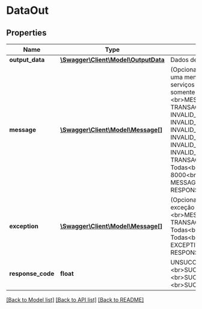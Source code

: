 # DataOut

## Properties
Name | Type | Description | Notes
------------ | ------------- | ------------- | -------------
**output_data** | [**\Swagger\Client\Model\OutputData**](OutputData.md) | Dados de saída | [optional] 
**message** | [**\Swagger\Client\Model\Message[]**](Message.md) | (Opcional) Pode ser retornado mais de uma mensagem, porém para os serviços aqui descritos será retornado somente uma mensagem.&lt;br&gt;&lt;br&gt;MESSAGE_CODE MESSAGE_TEXT TRANSAÇÃO&lt;br&gt;-4 INVALID_CHANNEL Todas&lt;br&gt;-4 INVALID_IF Todas&lt;br&gt;-4 INVALID_TRANSACTION Todas&lt;br&gt;-4 INVALID_UNIT Todas&lt;br&gt;-4 INVALID_CATEGORY Todas&lt;br&gt;-4 INVALID_PRIORITY Todas&lt;br&gt;-4 TRANSACTION_NOT_PERMMITED Todas&lt;br&gt;-4 QUEUE_EMPTY 8000&lt;br&gt;&lt;br&gt;OBS. Quando o campo MESSAGE é retornado o RESPONSE_CODE será 1. | [optional] 
**exception** | [**\Swagger\Client\Model\Message[]**](Message.md) | (Opcional) Quando acontece uma exceção tratada ou não tratada.&lt;br&gt;&lt;br&gt;MESSAGE_CODE MESSAGE_TEXT TRANSAÇÃO&lt;br&gt;-3 Exception tratada Todas&lt;br&gt;-3 GENERIC_ERROR Todas&lt;br&gt;OBS. Quando o campo EXCEPTION é retornado o RESPONSE_CODE é -1. | [optional] 
**response_code** | **float** | UNSUCCESSFULLY(-1)&lt;br&gt;SUCCESSFULLY(0)&lt;br&gt;SUCCESSFULLY_WARNING(1)&lt;br&gt;SUCCESSFULLY_EMPTY_DATA(2) | [optional] 

[[Back to Model list]](../README.md#documentation-for-models) [[Back to API list]](../README.md#documentation-for-api-endpoints) [[Back to README]](../README.md)


